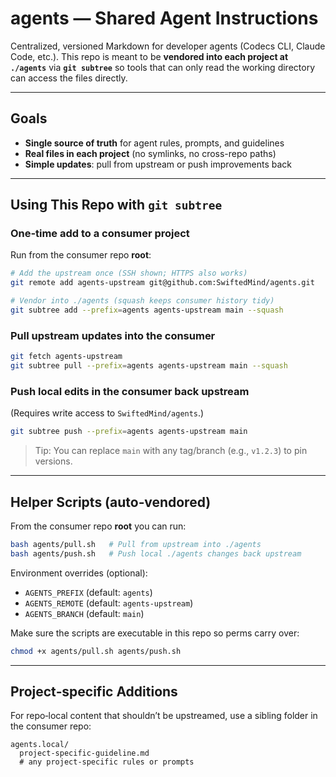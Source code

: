 # agents — Shared Agent Instructions

Centralized, versioned Markdown for developer agents (Codecs CLI, Claude Code, etc.).
This repo is meant to be **vendored into each project at `./agents`** via **`git subtree`** so tools that can only read the working directory can access the files directly.

---

## Goals

- **Single source of truth** for agent rules, prompts, and guidelines
- **Real files in each project** (no symlinks, no cross-repo paths)
- **Simple updates**: pull from upstream or push improvements back

---

## Using This Repo with `git subtree`

### One‑time add to a consumer project

Run from the consumer repo **root**:

```bash
# Add the upstream once (SSH shown; HTTPS also works)
git remote add agents-upstream git@github.com:SwiftedMind/agents.git

# Vendor into ./agents (squash keeps consumer history tidy)
git subtree add --prefix=agents agents-upstream main --squash
```

### Pull upstream updates into the consumer

```bash
git fetch agents-upstream
git subtree pull --prefix=agents agents-upstream main --squash
```

### Push local edits in the consumer back upstream

(Requires write access to `SwiftedMind/agents`.)

```bash
git subtree push --prefix=agents agents-upstream main
```

> Tip: You can replace `main` with any tag/branch (e.g., `v1.2.3`) to pin versions.

---

## Helper Scripts (auto‑vendored)

From the consumer repo **root** you can run:

```bash
bash agents/pull.sh   # Pull from upstream into ./agents
bash agents/push.sh   # Push local ./agents changes back upstream
```

Environment overrides (optional):

- `AGENTS_PREFIX` (default: `agents`)
- `AGENTS_REMOTE` (default: `agents-upstream`)
- `AGENTS_BRANCH` (default: `main`)

Make sure the scripts are executable in this repo so perms carry over:

```bash
chmod +x agents/pull.sh agents/push.sh
```

---

## Project‑specific Additions

For repo‑local content that shouldn’t be upstreamed, use a sibling folder in the consumer repo:

```
agents.local/
  project-specific-guideline.md
  # any project‑specific rules or prompts
```
